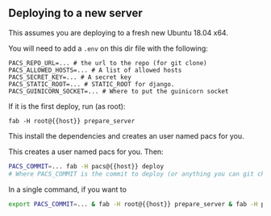 ## Deploying to a new server

This assumes you are deploying to a fresh new Ubuntu 18.04 x64.

You will need to add a `.env` on this dir file with the following:
```
PACS_REPO_URL=... # the url to the repo (for git clone)
PACS_ALLOWED_HOSTS=... # A list of allowed hosts
PACS_SECRET_KEY=... # A secret key
PACS_STATIC_ROOT=... # STATIC_ROOT for django.
PACS_GUINICORN_SOCKET=... # Where to put the guinicorn socket
```

If it is the first deploy, run (as root):
```
fab -H root@{{host}} prepare_server
```

This install the dependencies and creates an user named pacs for you.


This creates a user named pacs for you. Then:
``` bash
PACS_COMMIT=... fab -H pacs@{{host}} deploy
# Where PACS_COMMIT is the commit to deploy (or anything you can git checkout into).
```

In a single command, if you want to
```bash
export PACS_COMMIT=... & fab -H root@{{host}} prepare_server & fab -H pacs@{{host}} deploy
```
